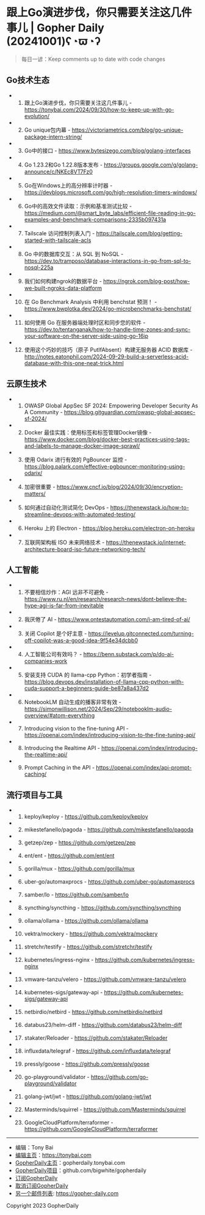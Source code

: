 # 跟上Go演进步伐，你只需要关注这几件事儿 | Gopher Daily (20241001)ʕ◔ϖ◔ʔ

>每日一谚：Keep comments up to date with code changes

## Go技术生态


- 1. 跟上Go演进步伐，你只需要关注这几件事儿 - https://tonybai.com/2024/09/30/how-to-keep-up-with-go-evolution/

- 2. Go unique包内幕 - https://victoriametrics.com/blog/go-unique-package-intern-string/

- 3. Go中的接口 - https://www.bytesizego.com/blog/golang-interfaces

- 4. Go 1.23.2和Go 1.22.8版本发布 - https://groups.google.com/g/golang-announce/c/NKEc8VT7Fz0

- 5. Go在Windows上的高分辨率计时器 - https://devblogs.microsoft.com/go/high-resolution-timers-windows/

- 6. Go中的高效文件读取：示例和基准测试比较 - https://medium.com/@smart_byte_labs/efficient-file-reading-in-go-examples-and-benchmark-comparisons-2335b097431a

- 7. Tailscale 访问控制列表入门 - https://tailscale.com/blog/getting-started-with-tailscale-acls

- 8. Go 中的数据库交互：从 SQL 到 NoSQL - https://dev.to/tramposo/database-interactions-in-go-from-sql-to-nosql-225a

- 9. 我们如何构建ngrok的数据平台 - https://ngrok.com/blog-post/how-we-built-ngroks-data-platform

- 10. 在 Go Benchmark Analysis 中利用 benchstat 预测！ - https://www.bwplotka.dev/2024/go-microbenchmarks-benchstat/

- 11. 如何使用 Go 在服务器端处理时区和同步您的软件 - https://dev.to/tentanganak/how-to-handle-time-zones-and-sync-your-software-on-the-server-side-using-go-16ip

- 12. 使用这个巧妙的技巧（原子 PutIfAbsent）构建无服务器 ACID 数据库 - http://notes.eatonphil.com/2024-09-29-build-a-serverless-acid-database-with-this-one-neat-trick.html


## 云原生技术


- 1. OWASP Global AppSec SF 2024: Empowering Developer Security As A Community - https://blog.gitguardian.com/owasp-global-appsec-sf-2024/

- 2. Docker 最佳实践：使用标签和标签管理Docker镜像 - https://www.docker.com/blog/docker-best-practices-using-tags-and-labels-to-manage-docker-image-sprawl/

- 3. 使用 Odarix 进行有效的 PgBouncer 监控 - https://blog.palark.com/effective-pgbouncer-monitoring-using-odarix/

- 4. 加密很重要 - https://www.cncf.io/blog/2024/09/30/encryption-matters/

- 5. 如何通过自动化测试简化 DevOps - https://thenewstack.io/how-to-streamline-devops-with-automated-testing/

- 6. Heroku 上的 Electron - https://blog.heroku.com/electron-on-heroku

- 7. 互联网架构板 ISO 未来网络技术 - https://thenewstack.io/internet-architecture-board-iso-future-networking-tech/


## 人工智能


- 1. 不要相信炒作：AGI 远非不可避免 - https://www.ru.nl/en/research/research-news/dont-believe-the-hype-agi-is-far-from-inevitable

- 2. 我厌倦了 AI - https://www.ontestautomation.com/i-am-tired-of-ai/

- 3. 关闭 Copilot 是个好主意 - https://levelup.gitconnected.com/turning-off-copilot-was-a-good-idea-9f54e34dcbb0

- 4. 人工智能公司有效吗？ - https://benn.substack.com/p/do-ai-companies-work

- 5. 安装支持 CUDA 的 llama-cpp Python：初学者指南 - https://blog.devops.dev/installation-of-llama-cpp-python-with-cuda-support-a-beginners-guide-be87a8a437d2

- 6. NotebookLM 自动生成的播客非常有效 - https://simonwillison.net/2024/Sep/29/notebooklm-audio-overview/#atom-everything

- 7. Introducing vision to the fine-tuning API - https://openai.com/index/introducing-vision-to-the-fine-tuning-api/

- 8. Introducing the Realtime API - https://openai.com/index/introducing-the-realtime-api/

- 9. Prompt Caching in the API - https://openai.com/index/api-prompt-caching/


## 流行项目与工具


- 1. keploy/keploy - https://github.com/keploy/keploy

- 2. mikestefanello/pagoda - https://github.com/mikestefanello/pagoda

- 3. getzep/zep - https://github.com/getzep/zep

- 4. ent/ent - https://github.com/ent/ent

- 5. gorilla/mux - https://github.com/gorilla/mux

- 6. uber-go/automaxprocs - https://github.com/uber-go/automaxprocs

- 7. samber/lo - https://github.com/samber/lo

- 8. syncthing/syncthing - https://github.com/syncthing/syncthing

- 9. ollama/ollama - https://github.com/ollama/ollama

- 10. vektra/mockery - https://github.com/vektra/mockery

- 11. stretchr/testify - https://github.com/stretchr/testify

- 12. kubernetes/ingress-nginx - https://github.com/kubernetes/ingress-nginx

- 13. vmware-tanzu/velero - https://github.com/vmware-tanzu/velero

- 14. kubernetes-sigs/gateway-api - https://github.com/kubernetes-sigs/gateway-api

- 15. netbirdio/netbird - https://github.com/netbirdio/netbird

- 16. databus23/helm-diff - https://github.com/databus23/helm-diff

- 17. stakater/Reloader - https://github.com/stakater/Reloader

- 18. influxdata/telegraf - https://github.com/influxdata/telegraf

- 19. pressly/goose - https://github.com/pressly/goose

- 20. go-playground/validator - https://github.com/go-playground/validator

- 21. golang-jwt/jwt - https://github.com/golang-jwt/jwt

- 22. Masterminds/squirrel - https://github.com/Masterminds/squirrel

- 23. GoogleCloudPlatform/terraformer - https://github.com/GoogleCloudPlatform/terraformer


----

- 编辑：Tony Bai
- [编辑主页](https://tonybai.com)：https://tonybai.com
- [GopherDaily主页](https://gopherdaily.tonybai.com)：gopherdaily.tonybai.com
- [GopherDaily项目](https://github.com/bigwhite/gopherdaily)：github.com/bigwhite/gopherdaily
- [订阅GopherDaily](https://gopherdaily.tonybai.com/subscribe)
- [取消订阅GopherDaily](https://gopherdaily.tonybai.com/unsubscribe)
- [另一个邮件列表](https://gopher-daily.com): https://gopher-daily.com

Copyright 2023 GopherDaily
